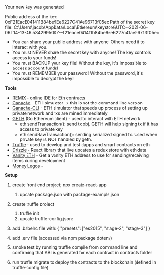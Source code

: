 Your new key was generated

Public address of the key:   0xF21EacE041411B84be9Ee6227C41Ae96713f05ec
Path of the secret key file: C:\Users\jacob\AppData\Local\Ethereum\keystore\UTC--2021-06-06T14-13-46.534299500Z--f21eace041411b84be9ee6227c41ae96713f05ec

- You can share your public address with anyone. Others need it to interact with you.
- You must NEVER share the secret key with anyone! The key controls access to your funds!
- You must BACKUP your key file! Without the key, it's impossible to access account funds!
- You must REMEMBER your password! Without the password, it's impossible to decrypt the key!

**Tools**
* [REMIX](https://remix.ethereum.org/) - online IDE for Eth contracts
* [Ganache](https://www.trufflesuite.com/ganache) - ETH simulator -> this is not the command line version 
* [Ganache-CLI](https://github.com/trufflesuite/ganache-cli) - ETH simulator that speeds up process of setting up private network and txs are mined immediately
* [GETH](https://geth.ethereum.org/) (Go Ethereum client)  - used to interact with ETH network
  * eth.sendTransaction(): send tx obj.  GETH will help signing tx if it has access to private key
  * eth.sendRawTransaction(): sending serialized signed tx. Used when private key is NOT handled by geth. 
* [Truffle](https://truffleframework.com) - used to develop and test dapps and smart contracts on eth
* [Drizzle](https://www.trufflesuite.com/drizzle) - React library that live updates a redux store with eth data
* [Vanity ETH](https://vanity-eth.tk/) - Get a vanity ETH address to use for sending/receiving items during development
* [Money Legos](https://money-legos.studydefi.com/#/) - 


**Setup**
1) create front end project; npx create-react-app <appname>
   1) update package.json with package-example.json 
2) create truffle project
   1) truffle init
   2) update truffle-config.json: 



3) add .babelrc file with: { "presets": ["es2015", "stage-2", "stage-3"] } 
4) add .env file (accessed via npm package dotenv)
5) smoke test by running truffle compile from command line and confirming that ABI is generated for each contract in contracts folder
6) run truffle migrate to deploy the contracts to the blockchain (defined in truffle-config file)


